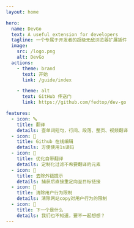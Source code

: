 ```yaml
---
layout: home

hero:
  name: DevGo
  text: A useful extension for developers
  tagline: 一个专属于开发者的超级无敌浏览器扩展插件
  image:
    src: /logo.png
    alt: DevGo
  actions:
    - theme: brand
      text: 开始
      link: /guide/index

    - theme: alt
      text: GitHub 传送门
      link: https://github.com/fedtop/dev-go

features:
  - icon: 🔤
    title: 翻译
    details: 查单词短句，行间、段落、整页、视频翻译
  - icon: 💫
    title: Github 在线编辑
    details: 方便使用1s读码
  - icon: 🌟
    title: 优化自带翻译
    details: 定制化过滤不希要翻译的元素
  - icon: 🎯
    title: 去除外链提示
    details: 捕获后直接重定向至目标链接
  - icon: 🧹
    title: 清除用户行为限制
    details: 清除网站copy对用户行为的限制
  - icon: 🎁
    title: 下一个是什么
    details: 我们也不知道，要不一起想想？
---
```


